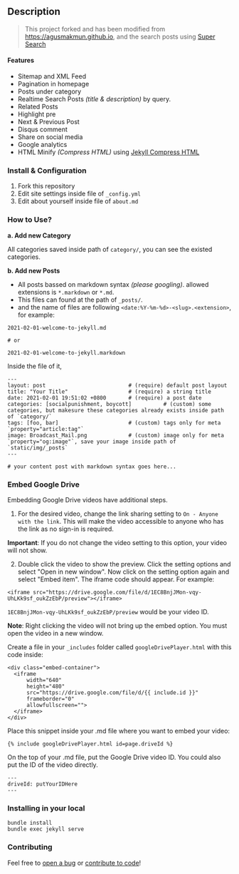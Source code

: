 ## Description

> This project forked and has been modified from https://agusmakmun.github.io,
> and the search posts using [Super Search](https://github.com/chinchang/super-search)

#### Features

* Sitemap and XML Feed
* Pagination in homepage
* Posts under category
* Realtime Search Posts _(title & description)_ by query.
* Related Posts
* Highlight pre
* Next & Previous Post
* Disqus comment
* Share on social media
* Google analytics
* HTML Minify _(Compress HTML)_ using [Jekyll Compress HTML](https://github.com/penibelst/jekyll-compress-html)

### Install & Configuration

1. Fork this repository
2. Edit site settings inside file of `_config.yml`
3. Edit about yourself inside file of `about.md`

### How to Use?

**a. Add new Category**

All categories saved inside path of `category/`, you can see the existed categories.

**b. Add new Posts**

* All posts bassed on markdown syntax _(please googling)_. allowed extensions is `*.markdown` or `*.md`.
* This files can found at the path of `_posts/`.
* and the name of files are following `<date:%Y-%m-%d>-<slug>.<extension>`, for example:

```
2021-02-01-welcome-to-jekyll.md

# or

2021-02-01-welcome-to-jekyll.markdown
```

Inside the file of it,

```
---
layout: post                          # (require) default post layout
title: "Your Title"                   # (require) a string title
date: 2021-02-01 19:51:02 +0800       # (require) a post date
categories: [socialpunishment, boycott]          # (custom) some categories, but makesure these categories already exists inside path of `category/`
tags: [foo, bar]                      # (custom) tags only for meta `property="article:tag"`
image: Broadcast_Mail.png             # (custom) image only for meta `property="og:image"`, save your image inside path of `static/img/_posts`
---

# your content post with markdown syntax goes here...
```
### Embed Google Drive 

Embedding Google Drive videos have additional steps. 

1. For the desired video, change the link sharing setting to `On - Anyone with the link`. This will make the video accessible to anyone who has the link as no sign-in is required. 
  
  **Important**: If you do not change the video setting to this option, your video will not show.
  
2. Double click the video to show the preview. Click the setting options and select "Open in new window". Now click on the setting option again and select "Embed item". The iframe code should appear. For example:

```
<iframe src="https://drive.google.com/file/d/1EC8BnjJMon-vqy-UhLKk9sf_oukZzEbP/preview"></iframe>
```

`1EC8BnjJMon-vqy-UhLKk9sf_oukZzEbP/preview` would be your video ID.

**Note**: Right clicking the video will not bring up the embed option. You must open the video in a new window. 

Create a file in your `_includes` folder called `googleDrivePlayer.html` with this code inside: 

```
<div class="embed-container">
  <iframe
      width="640"
      height="480"
      src="https://drive.google.com/file/d/{{ include.id }}"
      frameborder="0"
      allowfullscreen="">
  </iframe>
</div>
```

Place this snippet inside your .md file where you want to embed your video:

```
{% include googleDrivePlayer.html id=page.driveId %}
```

On the top of your .md file, put the Google Drive video ID. You could also put the ID of the video directly.

```
---
driveId: putYourIDHere
---
```



### Installing in your local

```
bundle install
bundle exec jekyll serve
```

### Contributing

Feel free to [open a bug](https://github.com/myanmarpeopletaskforce/myanmarpeopletaskforce.guithub.io/issues) or [contribute to code](https://github.com/myanmarpeopletaskforce/myanmarpeopletaskforce.guithub.io/pulls)!

